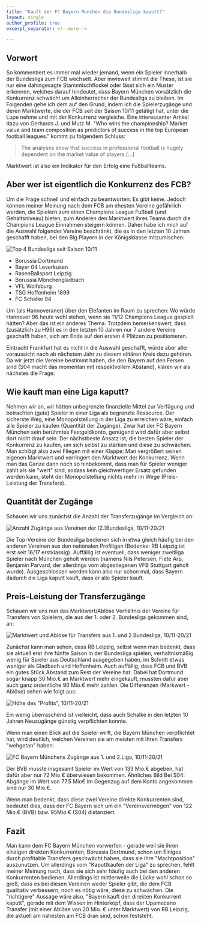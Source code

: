 ```yaml
---
title: "Kauft der FC Bayern München die Bundesliga kaputt?"
layout: single
author_profile: true
excerpt_separator: <!--more-->

---
```


## Vorwort

So kommentiert es immer mal wieder jemand, wenn ein Spieler innerhalb der Bundesliga zum FCB wechselt.<!--more--> Aber inwieweit stimmt die These, ist sie nur eine dahingesagte Stammtischfloskel oder lässt sich ein Muster erkennen, welches darauf hindeutet, dass Bayern München vorsätzlich die Konkurrenz schwächt um Alleinherrscher der Bundesliga zu bleiben. Im Folgenden gehe ich dem auf den Grund, indem ich die Spielerzugänge und deren Marktwerte, die der FCB seit der Saison 10/11 getätigt hat, unter die Lupe nehme und mit der Konkurrenz vergleiche. Eine interessanter Artikel dazu von Gerhards J. und Mutz M. "Who wins the championship? Market value and team composition as predictors of success in the top European football leagues." kommt zu folgendem Schluss: 

> The analyses show that success in professional football is hugely dependent on the market value of players [...] 

Marktwert ist also ein Indikator für den Erfolg eine Fußballteams.

## Aber wer ist eigentlich die Konkurrenz des FCB?

Um die Frage schnell und einfach zu beantworten: Es gibt keine. Jedoch können meiner Meinung nach dem FCB am ehesten Vereine gefährlich werden, die Spielern zum einen Champions League Fußball (und Gehaltsniveau) bieten, zum Anderen den Marktwert ihres Teams durch die Champions League Einnahmen steigern können. Daher habe ich mich auf die Auswahl folgender Vereine beschränkt, die es in den letzten 10 Jahren geschafft haben, bei den Big Playern in der Königsklasse mitzumischen:

![Top 4 Bundesliga seit Saison 10/11](/assets/bayern-kauft-buli-kaputt/cl-plaetze-buli.png)

* Borussia Dortmund
* Bayer 04 Leverkusen
* RasenBallsport Leipzig
* Borussia Mönchengladbach
* VFL Wolfsburg
* TSG Hoffenheim 1899
* FC Schalke 04 

Um (als Hannoveraner) über den Elefanten im Raum zu sprechen: Wo würde Hannover 96 heute wohl stehen, wenn sie 11/12 Champions League gespielt hätten? Aber das ist ein anderes Thema. Trotzdem bemerkenswert, dass (zusätzlich zu H96) es in den letzten 10 Jahren nur 7 andere Vereine geschafft haben, sich am Ende auf den ersten 4 Plätzen zu positionieren. 

Eintracht Frankfurt hat es nicht in die Auswahl geschafft, würde aber aller voraussicht nach ab nächstem Jahr zu diesem elitären Kreis dazu gehören. Da wir jetzt die Vereine bestimmt haben, die den Bayern auf den Fersen sind (S04 macht das momentan mit respektvollem Abstand), klären wir als nächstes die Frage:

## Wie kauft man eine Liga kaputt?

Nehmen wir an, wir hätten unbegrenzte finanzielle Mittel zur Verfügung und betrachten (gute) Spieler in einer Liga als begrenzte Ressource. Der sicherste Weg, eine Monopolstellung in der Liga zu erreichen wäre, einfach alle Spieler zu kaufen (Quantität der Zugänge). Zwar hat der FC Bayern München sein berühmtes Festgeldkonto, genügend wird dafür aber selbst dort nicht drauf sein. Der nächstbeste Ansatz ist, die besten Spieler der Konkurrenz zu kaufen, um sich selbst zu stärken und diese zu schwächen. Man schlägt also zwei Fliegen mit einer Klappe: Man vergrößert seinen eigenen Marktwert und verringert den Marktwert der Konkurrenz. Wenn man das Ganze dann noch so hinbekommt, dass man für Spieler weniger zahlt als sie "wert" sind, sodass kein gleichwertiger Ersatz gefunden werden kann, steht der Monopolstellung nichts mehr im Wege (Preis-Leistung der Transfers). 

## Quantität der Zugänge

Schauen wir uns zunächst die Anzahl der Transferzugänge im Vergleich an:

![Anzahl Zugänge aus Vereinen der (2.)Bundesliga, 10/11-20/21](/assets/bayern-kauft-buli-kaputt/waffle-zugaenge-buli.png)

Die Top-Vereine der Bundesliga bedienen sich in etwa gleich häufig bei den anderen Vereinen aus den nationalen Profiligen (Bedenke: RB Leipzig ist erst seit 16/17 erstklassig). Auffällig ist eventuell, dass weniger zweitliga Spieler nach München geholt werden (namens Nils Petersen, Fiete Arp, Benjamin Parvard, der allerdings vom abgestiegenen VFB Stuttgart geholt wurde).
Ausgeschlossen werden kann also nur schon mal, dass Bayern dadurch die Liga kaputt kauft, dass er alle Spieler kauft.

## Preis-Leistung der Transferzugänge

Schauen wir uns nun das Marktwert/Ablöse Verhältnis der Vereine für Transfers von Spielern, die aus der 1. oder 2. Bundesliga gekommen sind, an:

![Marktwert und Ablöse für Transfers aus 1. und 2.Bundesliga, 10/11-20/21](/assets/bayern-kauft-buli-kaputt/cl-teams-mw-ablöse.png)

Zunächst kann man sehen, dass RB Leipzig, selbst wenn man bedenkt, dass sie aktuell erst ihre fünfte Saison in der Bundesliga spielen, verhältnismäßig wenig für Spieler aus Deutschland ausgegeben haben, im Schnitt etwas weniger als Gladbach und Hoffenheim.
Auch auffällig, dass FCB und BVB ein gutes Stück Abstand zum Rest der Vereine hat. Dabei hat Dortmund sogar knapp 30 Mio.€ an Marktwert mehr eingekauft, mussten dafür aber auch ganz ordentliche 90 Mio.€ mehr zahlen.
Die Differenzen (Markwert - Ablöse) sehen wie folgt aus:

![Höhe des "Profits", 10/11-20/21](/assets/bayern-kauft-buli-kaputt/differenz-mw-abloese.png)

Ein wenig überraschend ist vielleicht, dass auch Schalke in den letzten 10 Jahren Neuzugänge günstig verpflichten konnte. 

Wenn man einen Blick auf die Spieler wirft, die Bayern München verpflichtet hat, wird deutlich, welchen Vereinen sie am meisten mit ihren Transfers "wehgetan" haben:

![FC Bayern Münchens Zugänge aus 1. und 2.Liga, 10/11-20/21](/assets/bayern-kauft-buli-kaputt/fcb-zugaenge-scatter.png)

Der BVB musste insgesamt Spieler im Wert von 133 Mio.€ abgeben, hat dafür aber nur 72 Mio.€ überwiesen bekommen. Ähnliches Bild Bei S04: Abgänge im Wert von 77.5 Mio€ im Gegenzug auf dem Konto angekommen sind nur 30 Mio.€.

Wenn man bedenkt, dass diese zwei Vereine direkte Konkurrenten sind, bedeutet dies, dass der FC Bayern sich um ein "Vereinsvermögen" von 122 Mio.€ (BVB) bzw. 95Mio.€ (S04) distanziert.

## Fazit

Man kann dem FC Bayern München vorwerfen - gerade weil sie ihren einzigen direkten Konkurrenten, Borussia Dortmund, schon um Einiges durch profitable Transfers geschwächt haben, dass sie ihre "Machtposition" auszunutzen. Um allerdings vom "Kaputtkaufen der Liga" zu sprechen, fehlt meiner Meinung nach, dass sie sich sehr häufig auch bei den anderen Konkurrenten bedienen. Allerdings ist mittlerweile die Lücke wohl schon so groß, dass es bei diesen Vereinen weder Spieler gibt, die dem FCB qualitativ verbessern, noch es nötig wäre, diese zu schwächen. Die "richtigere" Aussage wäre also, "Bayern kauft den direkten Konkurrent kaputt", gerade mit dem Wissen im Hinterkopf, dass der Upamecano Transfer (mit einer Ablöse von 20 Mio. € unter Marktwert) von RB Leipzig, die aktuell am nähesten am FCB dran sind, schon feststeht.



